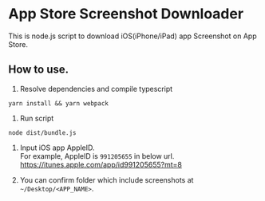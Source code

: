 # App Store Screenshot Downloader
This is node.js script to download iOS(iPhone/iPad) app Screenshot on App Store.

## How to use.
1. Resolve dependencies and compile typescript
```
yarn install && yarn webpack
```

1. Run script
```
node dist/bundle.js
```

1. Input iOS app AppleID.  
For example, AppleID is `991205655` in below url.  
https://itunes.apple.com/app/id991205655?mt=8

1. You can confirm folder which include screenshots at `~/Desktop/<APP_NAME>`.
